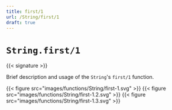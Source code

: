```yaml
---
title: first/1
url: /String/first/1
draft: true
---
```


# `String.first/1`

{{< signature >}}

Brief description and usage of the `String`'s `first/1` function.

{{< figure src="images/functions/String/first-1.svg" >}}
{{< figure src="images/functions/String/first-1.2.svg" >}}
{{< figure src="images/functions/String/first-1.3.svg" >}}
